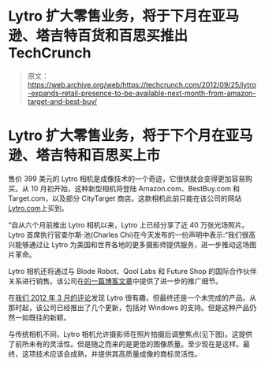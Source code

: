 # Lytro 扩大零售业务，将于下月在亚马逊、塔吉特百货和百思买推出 TechCrunch

> 原文：<https://web.archive.org/web/https://techcrunch.com/2012/09/25/lytro-expands-retail-presence-to-be-available-next-month-from-amazon-target-and-best-buy/>

# Lytro 扩大零售业务，将于下个月在亚马逊、塔吉特和百思买上市

售价 399 美元的 Lytro 相机是成像技术的一个奇迹，它很快就会变得更加容易购买。从 10 月初开始，这种新型相机将登陆 Amazon.com、BestBuy.com 和 Target.com，以及部分 CityTarget 商店。这款相机此前只能在该公司的网站[Lytro.com](https://web.archive.org/web/20221007040344/http://www.lytro.com/)上买到。

“自从六个月前推出 Lytro 相机以来，Lytro 上已经分享了近 40 万张光场照片。Lytro 首席执行官查尔斯·池(Charles Chi)在今天发布的一份声明中表示:“我们很高兴能够通过让 Lytro 为美国和世界各地的更多摄影师提供服务，进一步推动这场图片革命。

Lytro 相机还将通过与 Blode Robot、Qool Labs 和 Future Shop 的国际合作伙伴关系进行销售。该公司在[的一篇博客文章](https://web.archive.org/web/20221007040344/http://blog.lytro.com/news/lytros-going-global-and-expanding-in-the-u-s-too/)中提供了进一步的推广细节。

在[我们 2012 年 3 月的评论](https://web.archive.org/web/20221007040344/https://beta.techcrunch.com/2012/03/12/review-lytro-lightfield-camera/)发现 Lytro 很有趣，但最终还是一个未完成的产品。从那时起，该公司已经推出了几个更新，包括对 Windows 的支持。但是这种产品仍然一如既往的新颖。

与传统相机不同，Lytro 相机允许摄影师在照片拍摄后调整焦点(见下图)。这提供了前所未有的灵活性。但是随之而来的是更低的图像质量。至少现在是这样。最终，这项技术应该会成熟，并提供其高质量成像的商标灵活性。